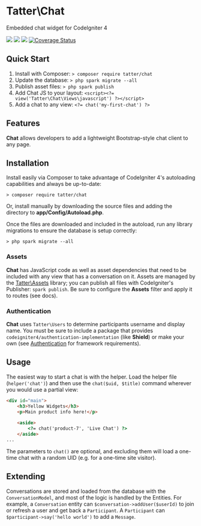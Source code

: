 # Tatter\Chat

Embedded chat widget for CodeIgniter 4

[![](https://github.com/tattersoftware/codeigniter4-chat/workflows/PHPUnit/badge.svg)](https://github.com/tattersoftware/codeigniter4-chat/actions/workflows/phpunit.yml)
[![](https://github.com/tattersoftware/codeigniter4-chat/workflows/PHPStan/badge.svg)](https://github.com/tattersoftware/codeigniter4-chat/actions/workflows/phpstan.yml)
[![](https://github.com/tattersoftware/codeigniter4-chat/workflows/Deptrac/badge.svg)](https://github.com/tattersoftware/codeigniter4-chat/actions/workflows/deptrac.yml)
[![Coverage Status](https://coveralls.io/repos/github/tattersoftware/codeigniter4-chat/badge.svg?branch=develop)](https://coveralls.io/github/tattersoftware/codeigniter4-chat?branch=develop)

## Quick Start

1. Install with Composer: `> composer require tatter/chat`
2. Update the database: `> php spark migrate --all`
3. Publish asset files: `> php spark publish`
4. Add Chat JS to your layout: `<script><?= view('Tatter\Chat\Views\javascript') ?></script>`
4. Add a chat to any view: `<?= chat('my-first-chat') ?>`

## Features

**Chat** allows developers to add a lightweight Bootstrap-style chat client to any page.

## Installation

Install easily via Composer to take advantage of CodeIgniter 4's autoloading capabilities
and always be up-to-date:
```shell
> composer require tatter/chat
```

Or, install manually by downloading the source files and adding the directory to
**app/Config/Autoload.php**.

Once the files are downloaded and included in the autoload, run any library migrations
to ensure the database is setup correctly:
```shell
> php spark migrate --all
```

### Assets

**Chat** has JavaScript code as well as asset dependencies that need to be included
with any view that has a conversation on it. Assets are managed by the
[Tatter\Assets](https://github.com/tattersoftware/codeigniter4-assets) library; you can
publish all files with CodeIgniter's Publisher: `spark publish`. Be sure to configure
the **Assets** filter and apply it to routes (see docs).

### Authentication

**Chat** uses `Tatter\Users` to determine participants username and display name. You must
be sure to include a package that provides `codeigniter4/authentication-implementation`
(like **Shield**) or make your own (see [Authentication](https://codeigniter4.github.io/CodeIgniter4/extending/authentication.html)
for framework requirements).

## Usage

The easiest way to start a chat is with the helper. Load the helper file (`helper('chat')`)
and then use the `chat($uid, $title)` command wherever you would use a partial view:

```html
<div id="main">
	<h3>Yellow Widgets</h3>
	<p>Main product info here!</p>
	
	<aside>
		<?= chat('product-7', 'Live Chat') ?>
	</aside>
...
```

The parameters to `chat()` are optional, and excluding them will load a one-time chat with
a random UID (e.g. for a one-time site visitor).

## Extending

Conversations are stored and loaded from the database with the `ConversationModel`, and
most of the logic is handled by the Entities. For example, a `Conversation` entity can
`$conversation->addUser($userId)` to join or refresh a user and get back a `Participant`.
A `Participant` can `$participant->say('hello world')` to add a `Message`.
